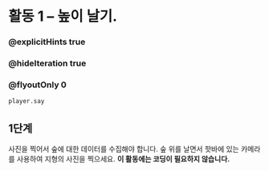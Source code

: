 # 활동 1 – 높이 날기.

### @explicitHints true
### @hideIteration true 
### @flyoutOnly 0

```python
player.say
```
## 1단계
사진을 찍어서 숲에 대한 데이터를 수집해야 합니다.
숲 위를 날면서 핫바에 있는 카메라를 사용하여 지형의 사진을 찍으세요. 
**이 활동에는 코딩이 필요하지 않습니다.**